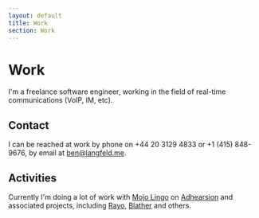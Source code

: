 ```yaml
---
layout: default
title: Work
section: Work
---
```


# Work
I'm a freelance software engineer, working in the field of real-time communications (VoIP, IM, etc).

## Contact
I can be reached at work by phone on +44 20 3129 4833 or +1 (415) 848-9676, by email at [ben@langfeld.me](mailto:ben@langfeld.me).

## Activities
Currently I'm doing a lot of work with [Mojo Lingo](http://mojolingo.com) on [Adhearsion](http://adhearsion.com) and associated projects, including [Rayo](http://rayo.org), [Blather](http://github.com/sprsquish/blather) and others.
